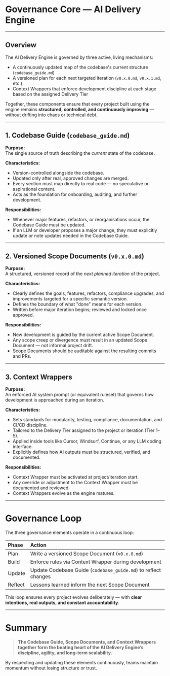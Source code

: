 # **Governance Core — AI Delivery Engine**

---

## **Overview**

The AI Delivery Engine is governed by three active, living mechanisms:

- A continuously updated map of the codebase's current structure (`codebase_guide.md`)
- A versioned plan for each next targeted iteration (`v0.x.0.md`, `v0.x.1.md`, etc.)
- Context Wrappers that enforce development discipline at each stage based on the assigned Delivery Tier

Together, these components ensure that every project built using the engine remains **structured, controlled, and continuously improving** — without drifting into chaos or technical debt.

---

## **1. Codebase Guide (`codebase_guide.md`)**

**Purpose:**  
The single source of truth describing the *current* state of the codebase.

**Characteristics:**
- Version-controlled alongside the codebase.
- Updated only after real, approved changes are merged.
- Every section must map directly to real code — no speculative or aspirational content.
- Acts as the foundation for onboarding, auditing, and further development.

**Responsibilities:**
- Whenever major features, refactors, or reorganisations occur, the Codebase Guide must be updated.
- If an LLM or developer proposes a major change, they must explicitly update or note updates needed in the Codebase Guide.

---

## **2. Versioned Scope Documents (`v0.x.0.md`)**

**Purpose:**  
A structured, versioned record of the *next planned iteration* of the project.

**Characteristics:**
- Clearly defines the goals, features, refactors, compliance upgrades, and improvements targeted for a specific semantic version.
- Defines the boundary of what \"done\" means for each version.
- Written before major iteration begins; reviewed and locked once approved.

**Responsibilities:**
- New development is guided by the current active Scope Document.
- Any scope creep or divergence must result in an updated Scope Document — not informal project drift.
- Scope Documents should be auditable against the resulting commits and PRs.

---

## **3. Context Wrappers**

**Purpose:**  
An enforced AI system prompt (or equivalent ruleset) that governs how development is approached during an iteration.

**Characteristics:**
- Sets standards for modularity, testing, compliance, documentation, and CI/CD discipline.
- Tailored to the Delivery Tier assigned to the project or iteration (Tier 1–5).
- Applied inside tools like Cursor, Windsurf, Continue, or any LLM coding interface.
- Explicitly defines how AI outputs must be structured, verified, and documented.

**Responsibilities:**
- Context Wrapper must be activated at project/iteration start.
- Any override or adjustment to the Context Wrapper must be documented and reviewed.
- Context Wrappers evolve as the engine matures.

---

# **Governance Loop**

The three governance elements operate in a continuous loop:

| Phase | Action |
|:------|:-------|
| Plan | Write a versioned Scope Document (`v0.x.0.md`) |
| Build | Enforce rules via Context Wrapper during development |
| Update | Update Codebase Guide (`codebase_guide.md`) to reflect changes |
| Reflect | Lessons learned inform the next Scope Document |

This loop ensures every project evolves deliberately — with **clear intentions, real outputs, and constant accountability**.

---

# **Summary**

> **The Codebase Guide, Scope Documents, and Context Wrappers together form the beating heart of the AI Delivery Engine’s discipline, agility, and long-term scalability.**

By respecting and updating these elements continuously, teams maintain momentum without losing structure or trust.